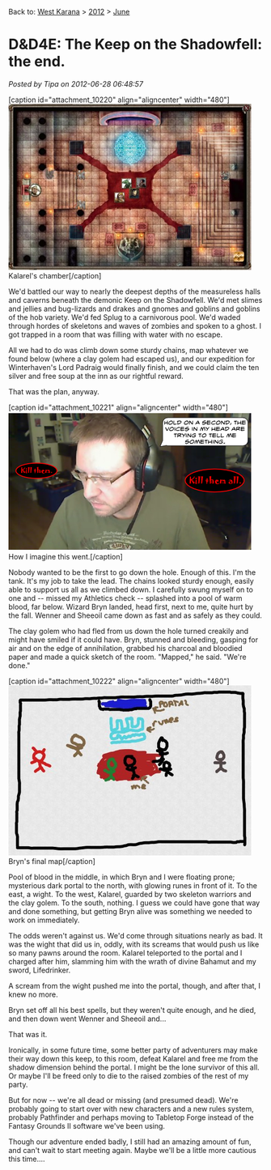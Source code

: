 Back to: [West Karana](/posts/westkarana.md) > [2012](/posts/2012/westkarana.md) > [June](./westkarana.md)
# D&D4E: The Keep on the Shadowfell: the end.

*Posted by Tipa on 2012-06-28 06:48:57*

[caption id="attachment\_10220" align="aligncenter" width="480"][![](../../../uploads/2012/06/1-FantasyGrounds-2012-06-27-21-24-30-36-480x328.jpg "Kalarel's chamber")](../../../uploads/2012/06/1-FantasyGrounds-2012-06-27-21-24-30-36.jpg) Kalarel's chamber[/caption]

We'd battled our way to nearly the deepest depths of the measureless halls and caverns beneath the demonic Keep on the Shadowfell. We'd met slimes and jellies and bug-lizards and drakes and gnomes and goblins and goblins of the hob variety. We'd fed Splug to a carnivorous pool. We'd waded through hordes of skeletons and waves of zombies and spoken to a ghost. I got trapped in a room that was filling with water with no escape.

All we had to do was climb down some sturdy chains, map whatever we found below (where a clay golem had escaped us), and our expedition for Winterhaven's Lord Padraig would finally finish, and we could claim the ten silver and free soup at the inn as our rightful reward.

That was the plan, anyway.

[caption id="attachment\_10221" align="aligncenter" width="480"][![](../../../uploads/2012/06/killthemall.png "How I imagine this went.")](../../../uploads/2012/06/killthemall.png) How I imagine this went.[/caption]

Nobody wanted to be the first to go down the hole. Enough of this. I'm the tank. It's my job to take the lead. The chains looked sturdy enough, easily able to support us all as we climbed down. I carefully swung myself on to one and -- missed my Athletics check -- splashed into a pool of warm blood, far below. Wizard Bryn landed, head first, next to me, quite hurt by the fall. Wenner and Sheeoil came down as fast and as safely as they could.

The clay golem who had fled from us down the hole turned creakily and might have smiled if it could have. Bryn, stunned and bleeding, gasping for air and on the edge of annihilation, grabbed his charcoal and bloodied paper and made a quick sketch of the room. "Mapped," he said. "We're done."

[caption id="attachment\_10222" align="aligncenter" width="480"][![](../../../uploads/2012/06/map.jpg "Bryn's final map")](../../../uploads/2012/06/map.jpg) Bryn's final map[/caption]

Pool of blood in the middle, in which Bryn and I were floating prone; mysterious dark portal to the north, with glowing runes in front of it. To the east, a wight. To the west, Kalarel, guarded by two skeleton warriors and the clay golem. To the south, nothing. I guess we could have gone that way and done something, but getting Bryn alive was something we needed to work on immediately.

The odds weren't against us. We'd come through situations nearly as bad. It was the wight that did us in, oddly, with its screams that would push us like so many pawns around the room. Kalarel teleported to the portal and I charged after him, slamming him with the wrath of divine Bahamut and my sword, Lifedrinker.

A scream from the wight pushed me into the portal, though, and after that, I knew no more.

Bryn set off all his best spells, but they weren't quite enough, and he died, and then down went Wenner and Sheeoil and...

That was it.

Ironically, in some future time, some better party of adventurers may make their way down this keep, to this room, defeat Kalarel and free me from the shadow dimension behind the portal. I might be the lone survivor of this all. Or maybe I'll be freed only to die to the raised zombies of the rest of my party.

But for now -- we're all dead or missing (and presumed dead). We're probably going to start over with new characters and a new rules system, probably Pathfinder and perhaps moving to Tabletop Forge instead of the Fantasy Grounds II software we've been using.

Though our adventure ended badly, I still had an amazing amount of fun, and can't wait to start meeting again. Maybe we'll be a little more cautious this time....

